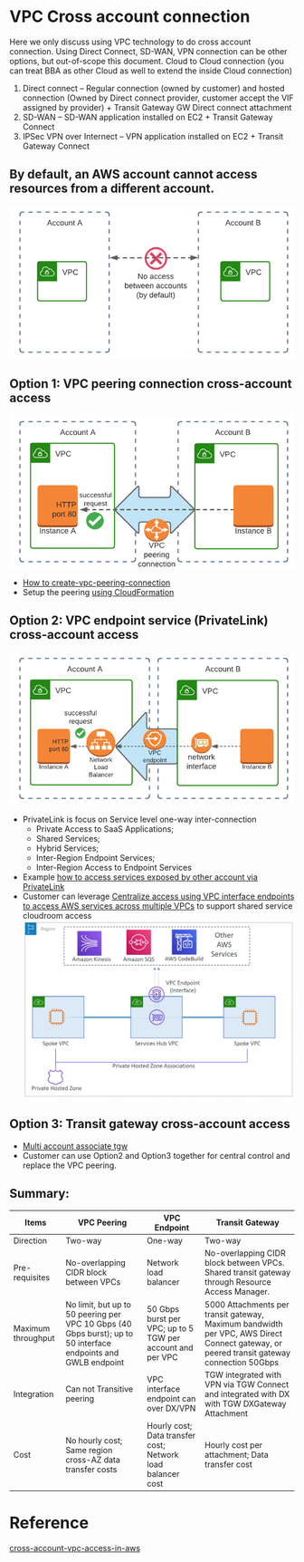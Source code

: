 # VPC Cross account connection

Here we only discuss using VPC technology to do cross account connection. Using Direct Connect, SD-WAN, VPN connection can be other options, but out-of-scope this document.
Cloud to Cloud connection (you can treat BBA as other Cloud as well to extend the inside Cloud connection)
1.	Direct connect – Regular connection (owned by customer) and hosted connection (Owned by Direct connect provider, customer accept the VIF assigned by provider) + Transit Gateway GW Direct connect attachment
2.	SD-WAN – SD-WAN application installed on EC2 + Transit Gateway Connect
3.	IPSec VPN over Internect – VPN application installed on EC2 + Transit Gateway Connect 

## By default, an AWS account cannot access resources from a different account.
![no-cross-account](media/no-cross-account.png)

## Option 1: VPC peering connection cross-account access
![vpc-peering-cross-account](media/vpc-peering-cross-account.png)

- [How to create-vpc-peering-connection](https://docs.aws.amazon.com/vpc/latest/peering/create-vpc-peering-connection.html)
- Setup the peering [using CloudFormation](https://docs.aws.amazon.com/AWSCloudFormation/latest/UserGuide/peer-with-vpc-in-another-account.html )
 

## Option 2: VPC endpoint service (PrivateLink) cross-account access
![vpc-endpoint-cross-account](media/vpc-endpoint-cross-account.png)

- PrivateLink is focus on Service level one-way inter-connection 
  - Private Access to SaaS Applications; 
  - Shared Services; 
  - Hybrid Services; 
  - Inter-Region Endpoint Services; 
  - Inter-Region Access to Endpoint Services
- Example [how to access services exposed by other account via PrivateLink](https://aws.amazon.com/blogs/compute/building-private-cross-account-apis-using-amazon-api-gateway-and-aws-privatelink/) 
- Customer can leverage [Centralize access using VPC interface endpoints to access AWS services across multiple VPCs](https://aws.amazon.com/blogs/networking-and-content-delivery/centralize-access-using-vpc-interface-endpoints/) to support shared service cloudroom access  
![vpc-endpoint-cross-account-hub](media/vpc-endpoint-cross-account-hub.png)

## Option 3: Transit gateway cross-account access
- [Multi account associate tgw](https://docs.aws.amazon.com/directconnect/latest/UserGuide/multi-account-associate-tgw.html) 
- Customer can use Option2 and Option3 together for central control and replace the VPC peering. 

 
## Summary: 
| Items | VPC Peering | VPC Endpoint | Transit Gateway  |
| ---- | ---- | ---- | ----|
| Direction | Two-way | One-way | Two-way  |
| Pre-requisites | No-overlapping CIDR block between VPCs | Network load balancer | No-overlapping CIDR block between VPCs. Shared transit gateway through Resource Access Manager.  |
|  Maximum throughput | No limit, but up to 50 peering per VPC	10 Gbps (40 Gbps burst); up to 50 interface endpoints and GWLB endpoint | 50 Gbps burst per VPC; up to 5 TGW per account and per VPC  | 5000 Attachments per transit gateway, Maximum bandwidth per VPC, AWS Direct Connect gateway, or peered transit gateway connection 50Gbps
| Integration | Can not Transitive peering | VPC interface endpoint can over DX/VPN | TGW integrated with VPN via TGW Connect and integrated with DX with TGW DXGateway Attachment
| Cost | No hourly cost; Same region cross-AZ data transfer costs | Hourly cost; Data transfer cost; Network load balancer cost | Hourly cost per attachment; Data transfer cost  |


# Reference
[cross-account-vpc-access-in-aws](https://tomgregory.com/cross-account-vpc-access-in-aws/ )